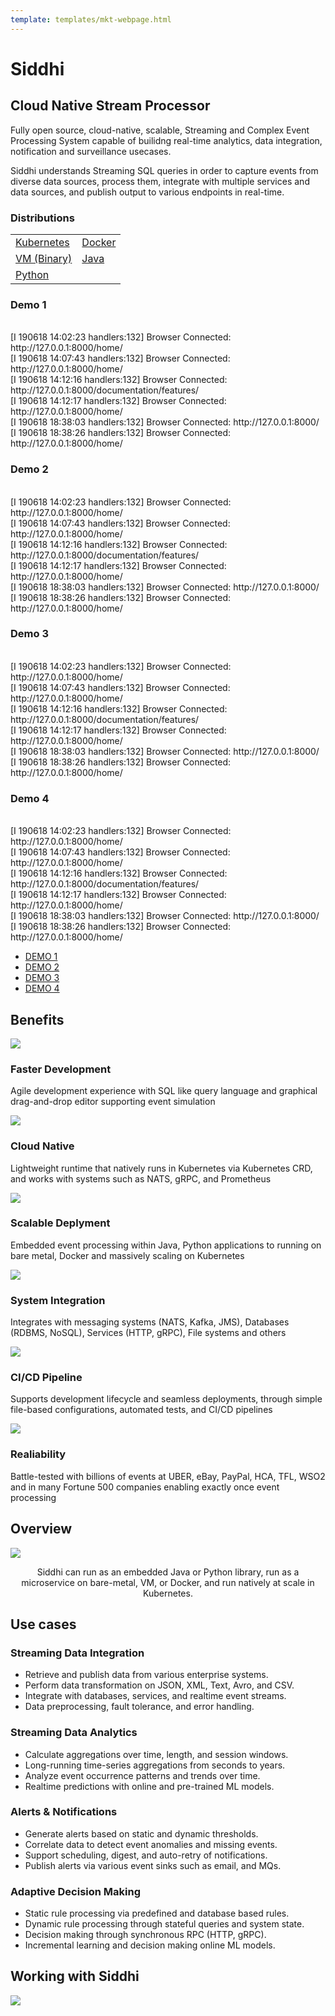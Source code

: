 ```yaml
---
template: templates/mkt-webpage.html
---
```


<!--
 * Copyright (c) 2019, WSO2 Inc. (http://www.wso2.org) All Rights Reserved.
 *
 * WSO2 Inc. licenses this file to you under the Apache License,
 * Version 2.0 (the "License"); you may not use this file except
 * in compliance with the License.
 * You may obtain a copy of the License at
 *
 * http://www.apache.org/licenses/LICENSE-2.0
 *
 * Unless required by applicable law or agreed to in writing,
 * software distributed under the License is distributed on an
 * "AS IS" BASIS, WITHOUT WARRANTIES OR CONDITIONS OF ANY
 * KIND, either express or implied. See the License for the
 * specific language governing permissions and limitations
 * under the License.
-->

<div class="row cIntroRow">
<div class="container">
<div class="col-md-6 col-sm-6">
<h1>Siddhi</h1>
<h2>Cloud Native Stream Processor</h2>
<p>
Fully open source, cloud-native, scalable, Streaming and Complex Event Processing System capable of builidng real-time analytics, data integration, notification and surveillance usecases.
</p>
<p>
Siddhi understands Streaming SQL queries in order to capture events from diverse data sources, process them, integrate with multiple services and data sources, and publish output to various endpoints in real-time. 
</p>

<!-- <a href="#" class="cDownloadButton">Download</a> -->
<div class="cDistributionsContainer">
<h3>Distributions</h3>
<table class="DistributionsTable">
<tr>
<td><a class="cDistribution cKubernetes" href="/documentation/siddhi-5.x/siddhi-as-a-kubernetes-microservice-5.x/">Kubernetes</a></td>
<td><a class="cDistribution cDocker" href="/documentation/siddhi-5.x/siddhi-as-a-docker-microservice-5.x/">Docker</a></td>
</tr>
<td><a class="cDistribution cVM" href="/documentation/siddhi-5.x/siddhi-as-a-local-microservice-5.x/">VM (Binary)</a></td>
<td><a class="cDistribution cJava" href="/documentation/siddhi-5.x/siddhi-as-a-java-library-5.x/">Java</a></td>
</tr>
<td><a class="cDistribution cPython" href="/contribution/#obtaining-the-source-code-and-building-the-project">Python</a></td>
<td>
</tr>
</table>






</div>


</div>

<div class="col-md-6 col-sm-6">

<div class="cWdgetContainer" id="exTab1">
<div class="cTerminal">
<div class="tab-content clearfix">
			  <div class="tab-pane active" id="1a">
              <div class="terminalOutput">
             <h3>Demo 1</h3>
 <br>
[I 190618 14:02:23 handlers:132] Browser Connected: http://127.0.0.1:8000/home/ <br>
[I 190618 14:07:43 handlers:132] Browser Connected: http://127.0.0.1:8000/home/ <br>
[I 190618 14:12:16 handlers:132] Browser Connected: http://127.0.0.1:8000/documentation/features/<br>
[I 190618 14:12:17 handlers:132] Browser Connected: http://127.0.0.1:8000/home/<br>
[I 190618 18:38:03 handlers:132] Browser Connected: http://127.0.0.1:8000/<br>
[I 190618 18:38:26 handlers:132] Browser Connected: http://127.0.0.1:8000/home/<br>

</div>
</div>
				<div class="tab-pane" id="2a">
                      <div class="terminalOutput">
                      <h3>Demo 2</h3>
<br>
[I 190618 14:02:23 handlers:132] Browser Connected: http://127.0.0.1:8000/home/<br>
[I 190618 14:07:43 handlers:132] Browser Connected: http://127.0.0.1:8000/home/<br>
[I 190618 14:12:16 handlers:132] Browser Connected: http://127.0.0.1:8000/documentation/features/<br>
[I 190618 14:12:17 handlers:132] Browser Connected: http://127.0.0.1:8000/home/<br>
[I 190618 18:38:03 handlers:132] Browser Connected: http://127.0.0.1:8000/<br>
[I 190618 18:38:26 handlers:132] Browser Connected: http://127.0.0.1:8000/home/<br>
</div>
				</div>
        <div class="tab-pane" id="3a">
                        <div class="terminalOutput">
                        <h3>Demo 3</h3>
<br>
[I 190618 14:02:23 handlers:132] Browser Connected: http://127.0.0.1:8000/home/<br>
[I 190618 14:07:43 handlers:132] Browser Connected: http://127.0.0.1:8000/home/<br>
[I 190618 14:12:16 handlers:132] Browser Connected: http://127.0.0.1:8000/documentation/features/<br>
[I 190618 14:12:17 handlers:132] Browser Connected: http://127.0.0.1:8000/home/<br>
[I 190618 18:38:03 handlers:132] Browser Connected: http://127.0.0.1:8000/<br>
[I 190618 18:38:26 handlers:132] Browser Connected: http://127.0.0.1:8000/home/<br>
</div>
				</div>
          <div class="tab-pane" id="4a">
                        <div class="terminalOutput">
                        <h3>Demo 4</h3>
<br>
[I 190618 14:02:23 handlers:132] Browser Connected: http://127.0.0.1:8000/home/<br>
[I 190618 14:07:43 handlers:132] Browser Connected: http://127.0.0.1:8000/home/<br>
[I 190618 14:12:16 handlers:132] Browser Connected: http://127.0.0.1:8000/documentation/features/<br>
[I 190618 14:12:17 handlers:132] Browser Connected: http://127.0.0.1:8000/home/<br>
[I 190618 18:38:03 handlers:132] Browser Connected: http://127.0.0.1:8000/<br>
[I 190618 18:38:26 handlers:132] Browser Connected: http://127.0.0.1:8000/home/<br>
</div>
			</div>
</div>
</div>
<div class="cControls">
<ul  class="cDemoControls">
    <li class="active"><a  href="#1a" data-toggle="tab">DEMO 1</a>
	</li>
	<li><a href="#2a" data-toggle="tab">DEMO 2</a>
	</li>
	<li><a href="#3a" data-toggle="tab">DEMO 3</a>
	</li>
  	<li><a href="#4a" data-toggle="tab">DEMO 4</a>
	</li>
</ul>
</div>
</div>
</div>
</div>
</div>


<div class="row cSection cGray">
<div class="container">
<div class="col-md-12 col-sm-12">
<h2>Benefits</h2>
</div>
<div class="col-md-4 col-sm-12">
<div class="cBenefits">
<div class="cBenefitsHeader">
<img src="../images/dev.svg"/>
<h3>Faster Development</h3>
</div>
<p>Agile development experience with SQL like query language and graphical drag-and-drop editor supporting event simulation</p>
</div>
</div>
<div class="col-md-4 col-sm-12">
<div class="cBenefits">
<div class="cBenefitsHeader">
<img src="../images/cloud.svg"/>
<h3>Cloud Native</h3>
</div>
<p>Lightweight runtime that natively runs in Kubernetes via Kubernetes CRD, and works with systems such as NATS, gRPC, and Prometheus</div>
</div>
<div class="col-md-4 col-sm-12">
<div class="cBenefits">
<div class="cBenefitsHeader">
<img src="../images/micro-service.svg"/>
<h3>Scalable Deplyment</h3>
</div>
<p>Embedded event processing within Java, Python applications to running on bare metal, Docker and massively scaling on Kubernetes</p></div>
</div>
<div class="col-md-4 col-sm-12">
<div class="cBenefits">
<div class="cBenefitsHeader">
<img src="../images/integration.svg"/>
<h3>System Integration</h3>
</div>
<p>Integrates with messaging systems (NATS, Kafka, JMS), Databases (RDBMS, NoSQL), Services (HTTP, gRPC), File systems and others</p></div>
</div>
<div class="col-md-4 col-sm-12">
<div class="cBenefits">
<div class="cBenefitsHeader">
<img src="../images/cicd.svg"/>
<h3>CI/CD Pipeline</h3>
</div>
<p>Supports development lifecycle and seamless deployments, through simple file-based configurations, automated tests, and CI/CD pipelines</p></div>
</div>
<div class="col-md-4 col-sm-12">
<div class="cBenefits">
<div class="cBenefitsHeader">
<img src="../images/tested.svg"/>
<h3>Realiability</h3>
</div>
<p>Battle-tested with billions of events at UBER, eBay, PayPal, HCA, TFL, WSO2 and in many Fortune 500 companies enabling exactly once event processing</p></div>
</div>

</div>
</div>

<div class="row cSection cWhite">
<div class="container">
<div class="col-md-12 col-sm-12">
<h2>Overview</h2>
<img src="../images/siddhi-overview.png" class="overviewImage"/>
<p style="text-align: center;">Siddhi can run as an embedded Java or Python library, run as a microservice on bare-metal, VM, or Docker, and run natively at scale in Kubernetes.</p>
</div>
</div>
</div>

<div class="row cSection cGray cUseCases">
<div class="container">
<div class="col-md-12 col-sm-12">
<h2>Use cases</h2>
</div>

<div class="col-md-6 col-sm-12">
<div class="cUseCasesContainer">
<h3>Streaming Data Integration</h3>
<ul>
    <li>Retrieve and publish data from various enterprise systems.</li>
    <li>Perform data transformation on JSON, XML, Text, Avro, and CSV.</li>
    <li>Integrate with databases, services, and realtime event streams.</li>
    <li>Data preprocessing, fault tolerance, and error handling.</li>
</ul>
</div>
</div>

<div class="col-md-6 col-sm-12">
<div class="cUseCasesContainer">
<h3>Streaming Data Analytics</h3>
<ul>
    <li>Calculate aggregations over time, length, and session windows.</li>
    <li>Long-running time-series aggregations from seconds to years.</li>
    <li>Analyze event occurrence patterns and trends over time.</li>
    <li>Realtime predictions with online and pre-trained ML models.</li>
</ul>
</div>
</div>

<div class="clearfix"></div>

<div class="col-md-6 col-sm-12">
<div class="cUseCasesContainer">
<h3>Alerts & Notifications</h3>
<ul>
    <li>Generate alerts based on static and dynamic thresholds.</li>
    <li>Correlate data to detect event anomalies and missing events.</li>
    <li>Support scheduling, digest, and auto-retry of notifications.</li>
    <li>Publish alerts via various event sinks such as email, and MQs.</li>
</li>
</ul>
</div>
</div>

<div class="col-md-6 col-sm-12">
<div class="cUseCasesContainer">
<h3>Adaptive Decision Making</h3>
<ul>
    <li>Static rule processing via predefined and database based rules.</li>
    <li>Dynamic rule processing through stateful queries and system state.</li>
    <li>Decision making through synchronous RPC (HTTP, gRPC).</li>
    <li>Incremental learning and decision making online ML models.</li>
</ul>
</div>
</div>


</div>
</div>



<div class="row cSection cWhite">
<div class="container">
<div class="col-md-12 col-sm-12">
<h2>Working with Siddhi</h2>
<img src="../images/siddhi-Diagram-02.png"/>
<p/>
</div>
</div>
</div>




